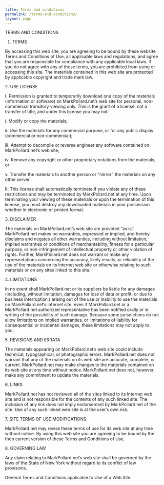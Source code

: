 ```yaml
---
title: Terms and conditions
permalink: /terms-and-conditions/
layout: page
---
```


TERMS AND CONDITIONS

1. TERMS

By accessing this web site, you are agreeing to be bound by these website Terms and Conditions of Use, all applicable laws and regulations, and agree that you are responsible for compliance with any applicable local laws. If you do not agree with any of these terms, you are prohibited from using or accessing this site. The materials contained in this web site are protected by applicable copyright and trade mark law.

2\. USE LICENSE

I. Permission is granted to temporarily download one copy of the materials (information or software) on MarkPollard.net’s web site for personal, non-commercial transitory viewing only. This is the grant of a license, not a transfer of title, and under this license you may not:

i. Modify or copy the materials;

ii. Use the materials for any commercial purpose, or for any public display (commercial or non-commercial);

iii. Attempt to decompile or reverse engineer any software contained on MarkPollard.net’s web site;

iv. Remove any copyright or other proprietary notations from the materials; or

v. Transfer the materials to another person or “mirror” the materials on any other server.

II. This license shall automatically terminate if you violate any of these restrictions and may be terminated by MarkPollard.net at any time. Upon terminating your viewing of these materials or upon the termination of this license, you must destroy any downloaded materials in your possession whether in electronic or printed format.

3\. DISCLAIMER

The materials on MarkPollard.net’s web site are provided “as is”. MarkPollard.net makes no warranties, expressed or implied, and hereby disclaims and negates all other warranties, including without limitation, implied warranties or conditions of merchantability, fitness for a particular purpose, or non-infringement of intellectual property or other violation of rights. Further, MarkPollard.net does not warrant or make any representations concerning the accuracy, likely results, or reliability of the use of the materials on its Internet web site or otherwise relating to such materials or on any sites linked to this site.

4\. LIMITATIONS

In no event shall MarkPollard.net or its suppliers be liable for any damages (including, without limitation, damages for loss of data or profit, or due to business interruption,) arising out of the use or inability to use the materials on MarkPollard.net’s Internet site, even if MarkPollard.net or a MarkPollard.net authorized representative has been notified orally or in writing of the possibility of such damage. Because some jurisdictions do not allow limitations on implied warranties, or limitations of liability for consequential or incidental damages, these limitations may not apply to you.

5\. REVISIONS AND ERRATA

The materials appearing on MarkPollard.net’s web site could include technical, typographical, or photographic errors. MarkPollard.net does not warrant that any of the materials on its web site are accurate, complete, or current. MarkPollard.net may make changes to the materials contained on its web site at any time without notice. MarkPollard.net does not, however, make any commitment to update the materials.

6\. LINKS

MarkPollard.net has not reviewed all of the sites linked to its Internet web site and is not responsible for the contents of any such linked site. The inclusion of any link does not imply endorsement by MarkPollard.net of the site. Use of any such linked web site is at the user’s own risk.

7\. SITE TERMS OF USE MODIFICATIONS

MarkPollard.net may revise these terms of use for its web site at any time without notice. By using this web site you are agreeing to be bound by the then current version of these Terms and Conditions of Use.

8\. GOVERNING LAW

Any claim relating to MarkPollard.net’s web site shall be governed by the laws of the State of New York without regard to its conflict of law provisions.

General Terms and Conditions applicable to Use of a Web Site.

